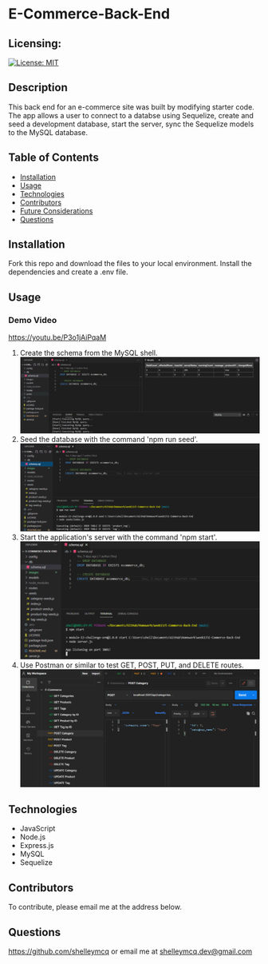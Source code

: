 # E-Commerce-Back-End
## Licensing:
[![License: MIT](https://img.shields.io/badge/License-MIT-yellow.svg)](https://opensource.org/licenses/MIT)
## Description
This back end for an e-commerce site was built by modifying starter code. The app allows a user to connect to a databse using Sequelize, create and seed a development database, start the server, sync the Sequelize models to the MySQL database.
## Table of Contents
* [Installation](#Installation)
* [Usage](#Usage)
* [Technologies](#Technologies)
* [Contributors](#Contributors)
* [Future Considerations](#Future)
* [Questions](#Questions)
## Installation
Fork this repo and download the files to your local environment. Install the dependencies and create a .env file.
## Usage
### Demo Video
https://youtu.be/P3o1jAiPqaM

1. Create the schema from the MySQL shell.
![schema](./images/schema.png)
2. Seed the database with the command 'npm run seed'.
![seed](./images/run-seed.png)
3. Start the application's server with the command 'npm start'.
![start](./images/start-server.png)
4. Use Postman or similar to test GET, POST, PUT, and DELETE routes.
![test](./images/postman.png)

## Technologies
* JavaScript
* Node.js
* Express.js
* MySQL
* Sequelize

## Contributors
To contribute, please email me at the address below.
## Questions 
https://github.com/shelleymcq or email me at shelleymcq.dev@gmail.com
